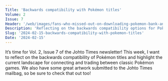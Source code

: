 ```yaml
---
Title: 'Backwards compatibility with Pokémon titles'
Volume: 2
Issue: 7
Header: '/web/images/fans-who-missed-out-on-downloading-pokemon-bank-and-poke-transporter-before-the-eshop-shut-down-can-.jpeg'
Description: 'Reflecting on the backwards compatibility options for Pokémon titles after the closure of Pokémon Bank. We also have more Pokémon news and more from the Johto Times mailbag'
Slug: '2024-02-15-backwards-compatibility-with-pokemon-titles'
Date: '2024-02-15'
---
```

It’s time for Vol. 2, Issue 7 of the Johto Times newsletter! This week, I want to reflect on the backwards compatibility of Pokémon titles and highlight the current landscape for connecting and trading between classic Pokémon games. We also have some great artwork submitted to the Johto Times mailbag, so be sure to check that out too!